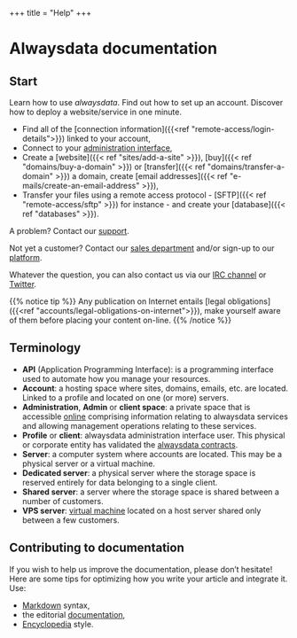 +++
title = "Help"
+++

# Alwaysdata documentation

## Start

Learn how to use *alwaysdata*. Find out how to set up an account. Discover how to deploy a website/service in one minute.

- Find all of the [connection information]({{<ref "remote-access/login-details">}}) linked to your account,
- Connect to your [administration interface](https://admin.alwaysdata.com),
- Create a [website]({{< ref "sites/add-a-site" >}}), [buy]({{< ref "domains/buy-a-domain" >}}) or [transfer]({{< ref "domains/transfer-a-domain" >}}) a domain, create [email addresses]({{< ref "e-mails/create-an-email-address" >}}),
- Transfer your files using a remote access protocol - [SFTP]({{< ref "remote-access/sftp" >}}) for instance - and create your [database]({{< ref "databases" >}}).

A problem? Contact our [support](https://admin.alwaysdata.com/support/add/).

Not yet a customer? Contact our [sales department](https://www.alwaysdata.com/fr/#contact) and/or sign-up to our [platform](https://www.alwaysdata.com/fr/inscription/).

Whatever the question, you can also contact us via our [IRC channel](irc://irc.freenode.net/alwaysdata) or [Twitter](https://twitter.com/alwaysdata).

{{% notice tip %}}
Any publication on Internet entails [legal obligations]({{<ref "accounts/legal-obligations-on-internet">}}), make yourself aware of them before placing your content on-line.
{{% /notice %}}

## Terminology

- **API** (Application Programming Interface): is a programming interface used to automate how you manage your resources.
- **Account**: a hosting space where sites, domains, emails, etc. are located. Linked to a profile and located on one (or more) servers.
- **Administration**, **Admin** or **client space**: a private space that is accessible [online](https://admin.alwaysdata.com) comprising information relating to alwaysdata services and allowing management operations relating to these services.
- **Profile** or **client**: alwaysdata administration interface user. This physical or corporate entity has validated the [alwaysdata contracts](https://www.alwaysdata.com/fr/mentions-legales/).
- **Server**: a computer system where accounts are located. This may be a physical server or a virtual machine.
- **Dedicated server**: a physical server where the storage space is reserved entirely for data belonging to a single client.
- **Shared server**: a server where the storage space is shared between a number of customers.
- **VPS server**: [virtual machine](https://en.wikipedia.org/wiki/Virtual_machine) located on a host server shared only between a few customers.

## Contributing to documentation

If you wish to help us improve the documentation, please don’t
hesitate! Here are some tips for optimizing how you write your article
and integrate it. Use:

- [Markdown](https://commonmark.org/) syntax,
- the editorial [documentation](https://git.madslab.net/alwaysdata/aldocs-content/src/branch/master/README.md),
- [Encyclopedia](https://en.wikipedia.org/wiki/Wikipedia:Manual_of_Style) style.
